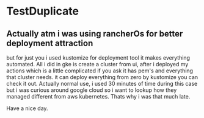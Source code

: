 # TestDuplicate

## Actually atm i was using rancherOs for better deployment attraction
  
  but for just you i used kustomize for deployment tool it makes everything automated. All i did in gke is create a cluster from ui, 
  after i deployed my actions which is a little complicated if you ask it has pem's and everything that cluster needs.
  it can deploy everything from zero by kustomize you can check it out. Actually normal use, i used 30 minutes of time during this case but 
  i was curious around google cloud so i want to lookup how they managed different from aws kubernetes. Thats why i was that much late.
  
  Have a nice day.
